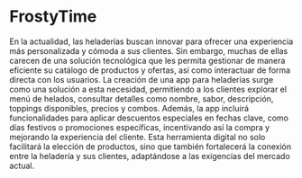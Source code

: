 # FrostyTime
En la actualidad, las heladerías buscan innovar para ofrecer una experiencia más personalizada y cómoda a sus clientes. Sin embargo, muchas de ellas carecen de una solución tecnológica que les permita gestionar de manera eficiente su catálogo de productos y ofertas, así como interactuar de forma directa con los usuarios. La creación de una app para heladerías surge como una solución a esta necesidad, permitiendo a los clientes explorar el menú de helados, consultar detalles como nombre, sabor, descripción, toppings disponibles, precios y combos. Además, la app incluirá funcionalidades para aplicar descuentos especiales en fechas clave, como días festivos o promociones específicas, incentivando así la compra y mejorando la experiencia del cliente. Esta herramienta digital no solo facilitará la elección de productos, sino que también fortalecerá la conexión entre la heladería y sus clientes, adaptándose a las exigencias del mercado actual.
